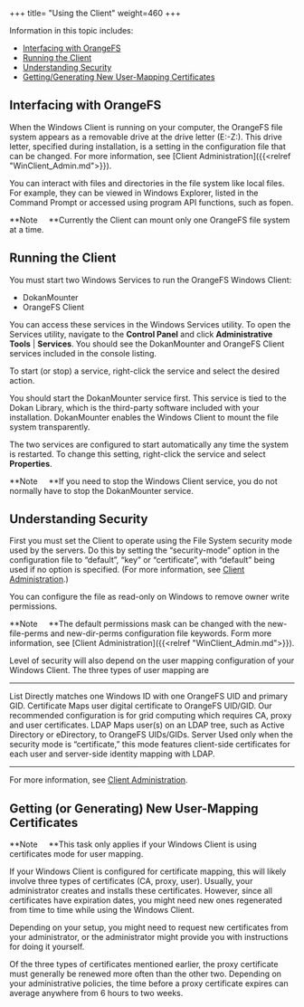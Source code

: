 +++
title= "Using the Client"
weight=460
+++

Information in this topic includes:

-   [Interfacing with OrangeFS](#Interfacing_with_OrangeFS)
-   [Running the Client](#Running_the_Client)
-   [Understanding Security](#Understanding_Security)
-   [Getting/Generating New User-Mapping
    Certificates](#Getting__or_Generating__New_Certificates)

Interfacing with OrangeFS
-------------------------

When the Windows Client is running on your computer, the OrangeFS file
system appears as a removable drive at the drive letter (E:-Z:). This
drive letter, specified during installation, is a setting in the
configuration file that can be changed. For more information, see
[Client Administration]({{<relref "WinClient_Admin.md">}}).

You can interact with files and directories in the file system like
local files. For example, they can be viewed in Windows Explorer, listed
in the Command Prompt or accessed using program API functions, such as
fopen.

**Note     **Currently the Client can mount only one OrangeFS file
system at a time.

Running the Client
------------------

You must start two Windows Services to run the OrangeFS Windows Client:

-   DokanMounter
-   OrangeFS Client

You can access these services in the Windows Services utility. To open
the Services utility, navigate to the **Control Panel** and click
**Administrative Tools** | **Services**. You should see the DokanMounter
and OrangeFS Client services included in the console listing.

To start (or stop) a service, right-click the service and select the
desired action.

You should start the DokanMounter service first. This service is tied to
the Dokan Library, which is the third-party software included with your
installation. DokanMounter enables the Windows Client to mount the file
system transparently.

The two services are configured to start automatically any time the
system is restarted. To change this setting, right-click the service and
select **Properties**.

**Note     **If you need to stop the Windows Client service, you do not
normally have to stop the DokanMounter service.

Understanding Security
----------------------

First you must set the Client to operate using the File System security
mode used by the servers. Do this by setting the “security-mode” option
in the configuration file to “default”, “key” or “certificate”, with
“default” being used if no option is specified. (For more information,
see [Client Administration](WinClient_Admin.htm).)

You can configure the file as read-only on Windows to remove owner write
permissions.

**Note     **The default permissions mask can be changed with the
new-file-perms and new-dir-perms configuration file keywords. Form more
information, see [Client Administration]({{<relref "WinClient_Admin.md">}}).

Level of security will also depend on the user mapping configuration of
your Windows Client. The three types of user mapping are

  ------------- ----------------------------------------------------------------------------------------------------------------------------------------------------------
  List          Directly matches one Windows ID with one OrangeFS UID and primary GID.
  Certificate   Maps user digital certificate to OrangeFS UID/GID. Our recommended configuration is for grid computing which requires CA, proxy and user certificates.
  LDAP          Maps user(s) on an LDAP tree, such as Active Directory or eDirectory, to OrangeFS UIDs/GIDs.
  Server        Used only when the security mode is “certificate,” this mode features client-side certificates for each user and server-side identity mapping with LDAP.
  ------------- ----------------------------------------------------------------------------------------------------------------------------------------------------------

For more information, see [Client Administration](WinClient_Admin.htm).

Getting (or Generating) New User-Mapping Certificates
-----------------------------------------------------

**Note     **This task only applies if your Windows Client is using
certificates mode for user mapping.

If your Windows Client is configured for certificate mapping, this will
likely involve three types of certificates (CA, proxy, user). Usually,
your administrator creates and installs these certificates. However,
since all certificates have expiration dates, you might need new ones
regenerated from time to time while using the Windows Client.

Depending on your setup, you might need to request new certificates from
your administrator, or the administrator might provide you with
instructions for doing it yourself.

Of the three types of certificates mentioned earlier, the proxy
certificate must generally be renewed more often than the other two.
Depending on your administrative policies, the time before a proxy
certificate expires can average anywhere from 6 hours to two weeks.

 

 

 

 

 

